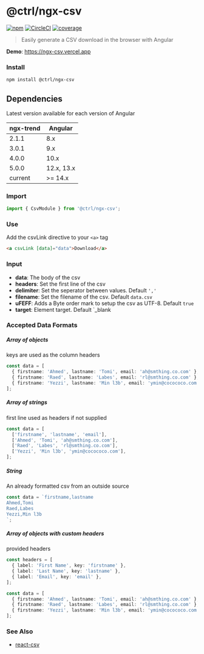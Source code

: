 # @ctrl/ngx-csv

[![npm](https://badgen.net/npm/v/@ctrl/ngx-csv)](https://www.npmjs.com/package/@ctrl/ngx-csv)
[![CircleCI](https://badgen.net/circleci/github/scttcper/ngx-csv)](https://circleci.com/gh/scttcper/ngx-csv)
[![coverage](https://badgen.net/codecov/c/github/scttcper/ngx-csv)](https://codecov.io/gh/scttcper/ngx-csv)

> Easily generate a CSV download in the browser with Angular

**Demo**: https://ngx-csv.vercel.app

### Install

```sh
npm install @ctrl/ngx-csv
```

## Dependencies

Latest version available for each version of Angular

| ngx-trend | Angular    |
| --------- | ---------- |
| 2.1.1     | 8.x        |
| 3.0.1     | 9.x        |
| 4.0.0     | 10.x       |
| 5.0.0     | 12.x, 13.x |
| current   | >= 14.x    |

### Import

```ts
import { CsvModule } from '@ctrl/ngx-csv';
```

### Use

Add the csvLink directive to your `<a>` tag

```html
<a csvLink [data]="data">Download</a>
```

### Input

- **data**: The body of the csv
- **headers**: Set the first line of the csv
- **delimiter**: Set the seperator between values. Default `','`
- **filename**: Set the filename of the csv. Default `data.csv`
- **uFEFF**: Adds a Byte order mark to setup the csv as UTF-8. Default `true`
- **target**: Element target. Default `\_blank

### Accepted Data Formats

##### Array of objects

keys are used as the column headers

```ts
const data = [
  { firstname: 'Ahmed', lastname: 'Tomi', email: 'ah@smthing.co.com' },
  { firstname: 'Raed', lastname: 'Labes', email: 'rl@smthing.co.com' },
  { firstname: 'Yezzi', lastname: 'Min l3b', email: 'ymin@cocococo.com' },
];
```

##### Array of strings

first line used as headers if not supplied

```ts
const data = [
  ['firstname', 'lastname', 'email'],
  ['Ahmed', 'Tomi', 'ah@smthing.co.com'],
  ['Raed', 'Labes', 'rl@smthing.co.com'],
  ['Yezzi', 'Min l3b', 'ymin@cocococo.com'],
];
```

##### String

An already formatted csv from an outside source

```ts
const data = `firstname,lastname
Ahmed,Tomi
Raed,Labes
Yezzi,Min l3b
`;
```

##### Array of objects with custom headers

provided headers

```ts
const headers = [
  { label: 'First Name', key: 'firstname' },
  { label: 'Last Name', key: 'lastname' },
  { label: 'Email', key: 'email' },
];

const data = [
  { firstname: 'Ahmed', lastname: 'Tomi', email: 'ah@smthing.co.com' },
  { firstname: 'Raed', lastname: 'Labes', email: 'rl@smthing.co.com' },
  { firstname: 'Yezzi', lastname: 'Min l3b', email: 'ymin@cocococo.com' },
];
```

### See Also

- [react-csv](https://github.com/abdennour/react-csv)
